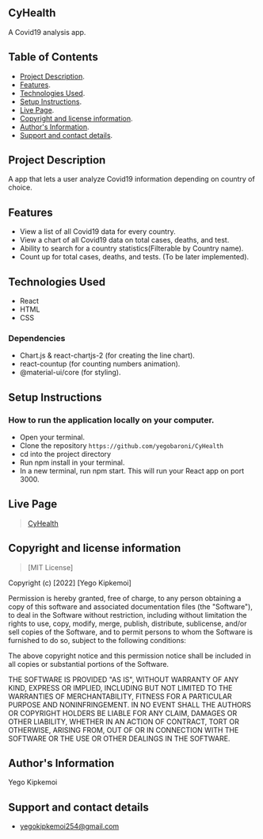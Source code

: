## CyHealth
A Covid19 analysis app.

## Table of Contents
- [Project Description](#project-description).
- [Features](#features).
- [Technologies Used](#technology-used).
- [Setup Instructions](#setup-instructions).
- [Live Page](#live-page).
- [Copyright and license information](#copyright-and-license-information).
- [Author's Information](#authors-information).
- [Support and contact details](#support-and-contact-details).


## Project Description
A app that lets a user analyze Covid19 information depending on country of choice.
## Features
- View a list of all Covid19 data for every country.
- View a chart of all Covid19 data on total cases, deaths, and test.
- Ability to search for a country statistics(Filterable by Country name).
- Count up for total cases, deaths, and tests. (To be later implemented).


## Technologies Used
- React
- HTML
- CSS

### Dependencies
- Chart.js & react-chartjs-2 (for creating the line chart).
- react-countup  (for counting numbers animation).
- @material-ui/core (for styling).

## Setup Instructions

### How to run the application locally on your computer.
- Open your terminal.
- Clone the repository `https://github.com/yegobaroni/CyHealth`
- cd into the project directory
- Run npm install in your terminal.
- In a new terminal, run npm start. This will run your React app on port 3000.


## Live Page
>  [CyHealth](https://darling-arithmetic-9714c6.netlify.app/)


## Copyright and license information
> [MIT License]

Copyright (c) [2022] [Yego Kipkemoi]

Permission is hereby granted, free of charge, to any person obtaining a copy of this software and associated documentation files (the "Software"), to deal in the Software without restriction, including without limitation the rights to use, copy, modify, merge, publish, distribute, sublicense, and/or sell copies of the Software, and to permit persons to whom the Software is furnished to do so, subject to the following conditions:

The above copyright notice and this permission notice shall be included in all copies or substantial portions of the Software.

THE SOFTWARE IS PROVIDED "AS IS", WITHOUT WARRANTY OF ANY KIND, EXPRESS OR IMPLIED, INCLUDING BUT NOT LIMITED TO THE WARRANTIES OF MERCHANTABILITY, FITNESS FOR A PARTICULAR PURPOSE AND NONINFRINGEMENT. IN NO EVENT SHALL THE AUTHORS OR COPYRIGHT HOLDERS BE LIABLE FOR ANY CLAIM, DAMAGES OR OTHER LIABILITY, WHETHER IN AN ACTION OF CONTRACT, TORT OR OTHERWISE, ARISING FROM, OUT OF OR IN CONNECTION WITH THE SOFTWARE OR THE USE OR OTHER DEALINGS IN THE SOFTWARE.

## Author's Information

Yego Kipkemoi

## Support and contact details

- yegokipkemoi254@gmail.com

